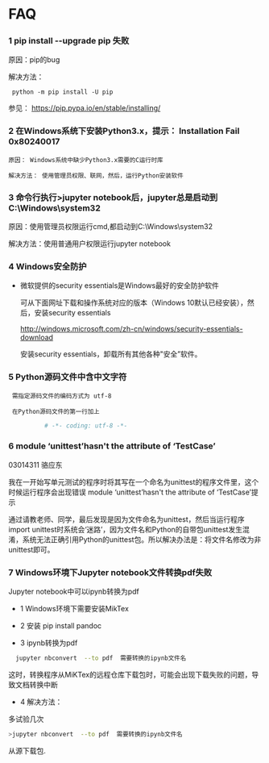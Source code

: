 
# FAQ 

### 1 pip install  --upgrade pip 失败 

  原因：pip的bug
 
  解决方法：
    
     python -m pip install -U pip
 
  参见： https://pip.pypa.io/en/stable/installing/

### 2 在Windows系统下安装Python3.x，提示： Installation Fail 0x80240017

    原因： Windows系统中缺少Python3.x需要的C运行时库

    解决方法： 使用管理员权限、联网，然后，运行Python安装软件 

### 3 命令行执行>jupyter notebook后，jupyter总是启动到C:\Windows\system32

   原因：使用管理员权限运行cmd,都启动到C:\Windows\system32

   解决方法：使用普通用户权限运行jupyter notebook

### 4 Windows安全防护

   *  微软提供的security essentials是Windows最好的安全防护软件
  
        可从下面网址下载和操作系统对应的版本（Windows 10默认已经安装），然后，安装security essentials

        http://windows.microsoft.com/zh-cn/windows/security-essentials-download
      
        安装security essentials，卸载所有其他各种"安全”软件。
   
### 5 Python源码文件中含中文字符

     需指定源码文件的编码方式为 utf-8

     在Python源码文件的第一行加上

 ```python
	       # -*- coding: utf-8 -*-
 ```

### 6 module ‘unittest’hasn't the attribute of ‘TestCase’

03014311 骆应东

我在一开始写单元测试的程序时将其写在一个命名为unittest的程序文件里，这个时候运行程序会出现错误 module ‘unittest’hasn't the attribute of ‘TestCase’提示

通过请教老师、同学，最后发现是因为文件命名为unittest，然后当运行程序import unittest时系统会‘迷路’，因为文件名和Python的自带包unittest发生混淆，系统无法正确引用Python的unittest包。所以解决办法是：将文件名修改为非unittest即可。


### 7 Windows环境下Jupyter notebook文件转换pdf失败

Jupyter notebook中可以ipynb转换为pdf

* 1 Windows环境下需要安装MikTex

* 2 安装 pip install pandoc

* 3 ipynb转换为pdf

```bash
  jupyter nbconvert  --to pdf  需要转换的ipynb文件名
```

这时，转换程序从MiKTex的远程仓库下载包时，可能会出现下载失败的问题，导致文档转换中断

* 4 解决方法：

多试验几次

```bash   
>jupyter nbconvert  --to pdf  需要转换的ipynb文件名
```

从源下载包.


